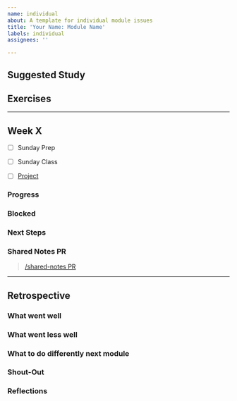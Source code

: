 ```yaml
---
name: individual
about: A template for individual module issues
title: 'Your Name: Module Name'
labels: individual
assignees: ''

---
```


## Suggested Study
<!-- create a checklist from the module repo README -->

## Exercises
<!-- create a checklist from the module repo README
  link to your exercise rerpo forks -->

---

<!-- copy this section, once for each week -->
## Week X

<!-- confirm that you prepared for Sunday -->
- [ ] Sunday Prep
<!-- confirm that you have understood the Sunday lesson -->
- [ ] Sunday Class
<!-- link to your group's project issue for the week -->
- [ ] [Project](link_to_issue)

<!-- the next 4 headers are for Wednesday Check-In -->
### Progress

### Blocked

### Next Steps

### Shared Notes PR

<!-- Contribute to the /shared-notes/module-name directory of you class repo
  - A helpful link, diagram, image, or screen recording
  - An important code snippet or example .js file
  - A paragraph, or a new markdown file
  - You might add something new, or contribute to something that's already there
  - ... anything you found helpful this week -->

<!-- link to this week's PR and briefly describe what you contributed and why -->
> [/shared-notes PR]()


---

## Retrospective
<!-- fill this out at the end of the module -->

### What went well

### What went less well

### What to do differently next module

### Shout-Out

### Reflections
